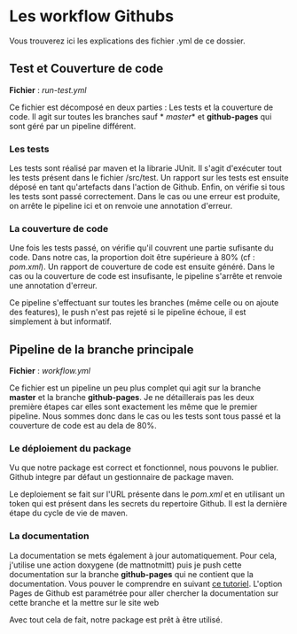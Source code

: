 # Les workflow Githubs

Vous trouverez ici les explications des fichier .yml de ce dossier.

## Test et Couverture de code

**Fichier** : *run-test.yml*

Ce fichier est décomposé en deux parties : Les tests et la couverture de code. Il agit sur toutes les branches sauf *
*master** et **github-pages** qui sont géré par un pipeline différent.

### Les tests

Les tests sont réalisé par maven et la librarie JUnit. Il s'agit d'exécuter tout les tests présent dans le fichier
/src/test. Un rapport sur les tests est ensuite déposé en tant qu'artefacts dans l'action de Github. Enfin, on vérifie
si tous les tests sont passé correctement. Dans le cas ou une erreur est produite, on arrête le pipeline ici et on
renvoie une annotation d'erreur.

### La couverture de code

Une fois les tests passé, on vérifie qu'il couvrent une partie sufisante du code. Dans notre cas, la proportion doit
être supérieure à 80% (cf : *pom.xml*). Un rapport de couverture de code est ensuite généré. Dans le cas ou la
couverture
de code est insufisante, le pipeline s'arrête et renvoie une annotation d'erreur.

Ce pipeline s'effectuant sur toutes les branches (même celle ou on ajoute des features), le push n'est pas rejeté si le
pipeline échoue, il est simplement à but informatif.

## Pipeline de la branche principale

**Fichier** : *workflow.yml*

Ce fichier est un pipeline un peu plus complet qui agit sur la branche **master** et la branche **github-pages**. Je ne
détaillerais pas les deux première étapes car elles sont exactement les même que le premier pipeline. Nous sommes donc
dans le cas ou les tests sont tous passé et la couverture de code est au dela de 80%.

### Le déploiement du package

Vu que notre package est correct et fonctionnel, nous pouvons le publier. Github integre par défaut un gestionnaire de
package maven.

Le deploiement se fait sur l'URL présente dans le *pom.xml* et en utilisant un token qui est présent dans les secrets du
repertoire Github. Il est la dernière étape du cycle de vie de maven.

### La documentation

La documentation se mets également à jour automatiquement. Pour cela, j'utilise une action doxygene (de mattnotmitt)
puis je push cette documentation sur la branche **github-pages** qui ne contient que la documentation. Vous pouver le
comprendre en suivant [ce tutoriel](https://kylerobots.github.io/tutorials/Automatic_Documentation/). L'option Pages de
Github est paramétrée pour aller chercher la documentation sur cette branche et la mettre sur le site web

Avec tout cela de fait, notre package est prêt à être utilisé.